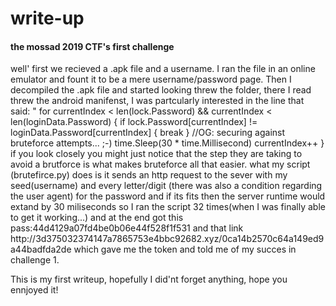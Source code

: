 <h1>write-up</h1>
<h4>the mossad 2019 CTF's first challenge</h4>
well' first we recieved a .apk file and a username.
I ran the file in an online emulator and fount it to be a mere username/password page.
Then I decompiled the .apk file and started looking threw the folder,
there I read threw the android manifenst, I was partcularly interested in the line that said:
"<application android:data="look for us on github.com" android:debuggable="true" android:icon="@mipmap/ic_launcher" android:label="LockSmither"...
So.... I did, and there I found the backend code of the server:
https://github.com/iwalk-locksmithers-app/server/blob/master/main.go
In it lie down a rather clear vulnarability:
<b>
for currentIndex < len(lock.Password) && currentIndex < len(loginData.Password) {
			if lock.Password[currentIndex] != loginData.Password[currentIndex] {
				break
			}
			//OG: securing against bruteforce attempts... ;-)
			time.Sleep(30 * time.Millisecond)
			currentIndex++
		}
    </b>
 if you look closely you might just notice that the step they are taking to avoid a brutforce is what makes bruteforce all that easier.
 what my script (brutefirce.py) does is it sends an http request to the sever with my seed(username) and every letter/digit
 (there was also a condition regarding the user agent) for the password and if its fits then the server runtime would extand by 30 miliseconds
 so I ran the script 32 times(when I was finally able to get it working...) and at the end got this pass:44d4129a07fd4be0b06e44f528f1f531
 and that link http://3d375032374147a7865753e4bbc92682.xyz/0ca14b2570c64a149ed9a44badfda2de which gave me the token and told me of my
 succes in challenge 1.
 
 This is my first writeup, hopefully I did'nt forget anything,
 hope you ennjoyed it!
 
